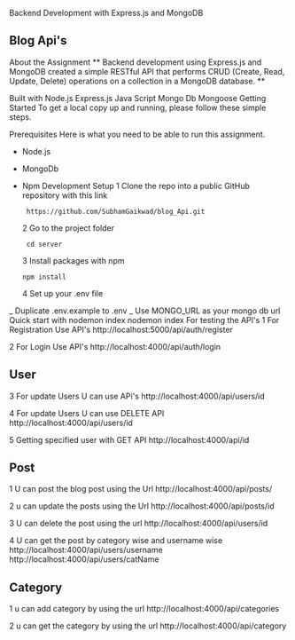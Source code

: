 Backend Development with Express.js and MongoDB

## Blog Api's

About the Assignment
** Backend development using Express.js and MongoDB created a simple RESTful API that performs CRUD (Create, Read, Update, Delete) operations on a collection in a MongoDB database. **

Built with
Node.js
Express.js
Java Script
Mongo Db
Mongoose
Getting Started
To get a local copy up and running, please follow these simple steps.

Prerequisites
Here is what you need to be able to run this assignment.

- Node.js
- MongoDb
- Npm
  Development
  Setup
  1 Clone the repo into a public GitHub repository with this link

       https://github.com/SubhamGaikwad/blog_Api.git

  2 Go to the project folder

       cd server

  3 Install packages with npm

      npm install

  4 Set up your .env file

_ Duplicate .env.example to .env
_ Use MONGO_URL as your mongo db url
Quick start with nodemon index
nodemon index
For testing the API's
1 For Registration Use API's
http://localhost:5000/api/auth/register

2 For Login Use API's
http://localhost:4000/api/auth/login

## User

3 For update Users U can use APi's
http://localhost:4000/api/users/id

4 For update Users U can use DELETE API
http://localhost:4000/api/users/id

5 Getting specified user with GET API
http://localhost:4000/api/id

## Post

1 U can post the blog post using the Url
http://localhost:4000/api/posts/

2 u can update the posts using the Url
http://localhost:4000/api/posts/id

3 U can delete the post using the url
http://localhost:4000/api/users/id

4 U can get the post by category wise and username wise
http://localhost:4000/api/users/username
http://localhost:4000/api/users/catName

## Category

1 u can add category by using the url
http://localhost:4000/api/categories

2 u can get the category by using the url
http://localhost:4000/api/category
